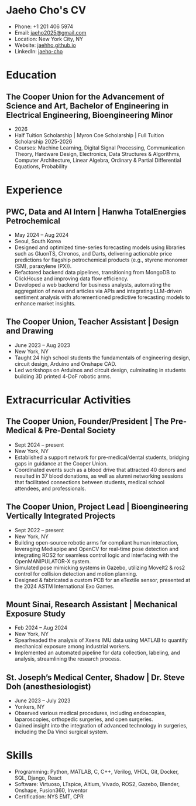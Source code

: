 # Jaeho Cho's CV

- Phone: +1 201 406 5974
- Email: [jaeho2025@gmail.com](mailto:jaeho2025@gmail.com)
- Location: New York City, NY
- Website: [jaehho.github.io](https://jaehho.github.io/)
- LinkedIn: [jaeho-cho](https://linkedin.com/in/jaeho-cho)


# Education

## The Cooper Union for the Advancement of Science and Art, Bachelor of Engineering in Electrical Engineering, Bioengineering Minor

- 2026
- Half Tuition Scholarship | Myron Coe Scholarship | Full Tuition Scholarship 2025-2026
- Courses: Machine Learning, Digital Signal Processing, Communication Theory, Hardware Design, Electronics, Data Structures & Algorithms, Computer Architecture, Linear Algebra, Ordinary & Partial Differential Equations, Probability

# Experience

## PWC, Data and AI Intern | Hanwha TotalEnergies Petrochemical

- May 2024 – Aug 2024
- Seoul, South Korea
- Designed and optimized time-series forecasting models using libraries such as GluonTS, Chronos, and Darts, delivering actionable price predictions for flagship petrochemical products (e.g., styrene monomer (SM), paraxylene (PX)).
- Refactored backend data pipelines, transitioning from MongoDB to ClickHouse and improving data flow efficiency.
- Developed a web backend for business analysts, automating the aggregation of news and articles via APIs and integrating LLM-driven sentiment analysis with aforementioned predictive forecasting models to enhance market insights.

## The Cooper Union, Teacher Assistant | Design and Drawing

- June 2023 – Aug 2023
- New York, NY
- Taught 24 high school students the fundamentals of engineering design, circuit design, Arduino and Onshape CAD.
- Led workshops on Arduinos and circuit design, culminating in students building 3D printed 4-DoF robotic arms.

# Extracurricular Activities

## The Cooper Union, Founder/President | The Pre-Medical & Pre-Dental Society

- Sept 2024 – present
- New York, NY
- Established a support network for pre-medical/dental students, bridging gaps in guidance at the Cooper Union.
- Coordinated events such as a blood drive that attracted 40 donors and resulted in 37 blood donations, as well as alumni networking sessions that facilitated connections between students, medical school attendees, and professionals.

## The Cooper Union, Project Lead | Bioengineering Vertically Integrated Projects

- Sept 2022 – present
- New York, NY
- Building open-source robotic arms for compliant human interaction, leveraging Mediapipe and OpenCV for real-time pose detection and integrating ROS2 for seamless control logic and interfacing with the OpenMANIPULATOR-X system.
- Simulated pose mimicking systems in Gazebo, utilizing MoveIt2 & ros2 control for collision detection and motion planning.
- Designed & fabricated a custom PCB for an eTextile sensor, presented at the 2024 ASTM International Exo Games.

## Mount Sinai, Research Assistant | Mechanical Exposure Study

- Feb 2024 – Aug 2024
- New York, NY
- Spearheaded the analysis of Xsens IMU data using MATLAB to quantify mechanical exposure among industrial workers.
- Implemented an automated pipeline for data collection, labeling, and analysis, streamlining the research process.

## St. Joseph’s Medical Center, Shadow | Dr. Steve Doh (anesthesiologist)

- June 2023 – July 2023
- Yonkers, NY
- Observed various medical procedures, including endoscopies, laparoscopies, orthopedic surgeries, and open surgeries.
- Gained insight into the integration of advanced technology in surgeries, including the Da Vinci surgical system.

# Skills

- Programming: Python, MATLAB, C, C++, Verilog, VHDL, Git, Docker, SQL, Django, React
- Software: Virtuoso, LTspice, Altium, Vivado, ROS2, Gazebo, Blender, Onshape, Fusion360, Inventor
- Certification: NYS EMT, CPR
